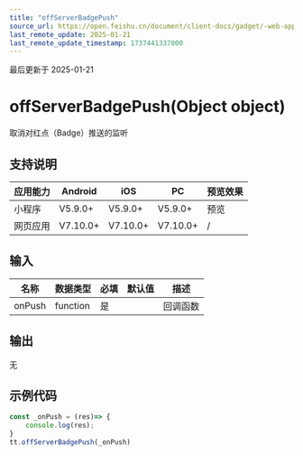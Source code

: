 ```yaml
---
title: "offServerBadgePush"
source_url: https://open.feishu.cn/document/client-docs/gadget/-web-app-api/open-ability/appbadge/offserverbadgepush
last_remote_update: 2025-01-21
last_remote_update_timestamp: 1737441337000
---
```

最后更新于 2025-01-21

# offServerBadgePush(Object object)

取消对红点（Badge）推送的监听

## 支持说明

应用能力 | Android | iOS | PC | 预览效果
--- | --- | --- | --- | ---
小程序 | V5.9.0+ | V5.9.0+ | V5.9.0+ | 预览
网页应用 | V7.10.0+ | V7.10.0+ | V7.10.0+ | /

## 输入

名称 | 数据类型 | 必填 | 默认值 | 描述
--- | --- | --- | --- | ---
onPush | function | 是 |  | 回调函数

## 输出
无

## 示例代码

```js
const _onPush = (res)=> {
	console.log(res);
}
tt.offServerBadgePush(_onPush)
```

